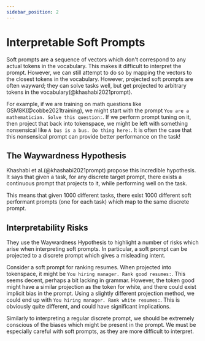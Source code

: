 ```yaml
---
sidebar_position: 2
---
```


# Interpretable Soft Prompts

Soft prompts are a sequence of vectors which
don't correspond to any actual tokens in the vocabulary. This makes it difficult
to interpret the prompt. However, we can still attempt to do so
by mapping the vectors to the closest tokens in the vocabulary. However, projected 
soft prompts are often wayward; they can solve 
tasks well, but get projected to arbitrary tokens in the vocabulary(@khashabi2021prompt).

For example, if we are training on math questions like GSM8K(@cobbe2021training), 
we might start with the prompt `You are a mathematician. Solve this question:`. 
If we perform prompt tuning on it, then project that back into tokenspace, we might 
be left with something nonsensical like `A bus is a bus. Do thing here:`. It is often the
case that this nonsensical prompt can provide better performance on the task!

## The Waywardness Hypothesis

Khashabi et al.(@khashabi2021prompt) propose this incredible hypothesis. It says 
that given a task, for any discrete target prompt, there exists a 
continuous prompt that projects to it, while performing well on the task.

This means that given 1000 different tasks, there exist 1000 different
soft performant prompts (one for each task) which map to the same discrete prompt.

## Interpretability Risks

They use the Waywardness Hypothesis to highlight a number of risks which arise 
when interpreting soft prompts. In particular, a soft prompt can be projected to
a discrete prompt which gives a misleading intent.

Consider a soft prompt for ranking resumes. When projected into tokenspace, it might
be `You hiring manager. Rank good resumes:`. This seems decent, perhaps a bit lacking
in grammar. However, the token good might have a similar projection as the token for white, and there
could exist implicit bias in the prompt. Using a slightly different projection method,
we could end up with `You hiring manager. Rank white resumes:`. This is obviously quite
different, and could have significant implications.

Similarly to interpreting a regular discrete prompt, we should be extremely 
conscious of the biases which might be present in the prompt. We must be especially
careful with soft prompts, as they are more difficult to interpret.

